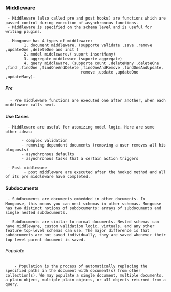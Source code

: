 ### Middleware
     
     - Middleware (also called pre and post hooks) are functions which are passed control during execution of asynchronous functions.
     - Middleware is specified on the schema level and is useful for writing plugins.

     - Mongoose has 4 types of middleware: 
            1. document middleware. (supporte validate ,save ,remove ,updateOne ,deleteOne and init )
            2. model middleware.( suport insertMany)
            3. aggregate middleware (suporte aggregate)
            4. query middleware. (supporte count ,deleteMany ,deleteOne ,find ,findOne ,findOneAndDelete ,findOneAndRemove ,findOneAndUpdate, 
                                     remove ,update ,updateOne ,updateMany).

#####   Pre
      - Pre middleware functions are executed one after another, when each middleware calls next. 

#### Use Cases

     - Middleware are useful for atomizing model logic. Here are some other ideas:

           - complex validation
           - removing dependent documents (removing a user removes all his blogposts)
           - asynchronous defaults
           - asynchronous tasks that a certain action triggers                                    

     - Post middleware
            - post middleware are executed after the hooked method and all of its pre middleware have completed.           

#### Subdocuments

     - Subdocuments are documents embedded in other documents. In Mongoose, this means you can nest schemas in other schemas. Mongoose has two distinct notions of subdocuments: arrays of subdocuments and single nested subdocuments.    

     - Subdocuments are similar to normal documents. Nested schemas can have middleware, custom validation logic, virtuals, and any other feature top-level schemas can use. The major difference is that subdocuments are not saved individually, they are saved whenever their top-level parent document is saved.

###### Populate

        - Population is the process of automatically replacing the specified paths in the document with document(s) from other collection(s). We may populate a single document, multiple documents, a plain object, multiple plain objects, or all objects returned from a query.     